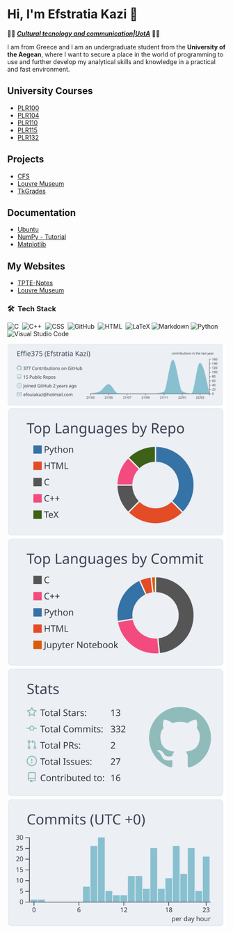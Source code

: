# Hi, I'm Efstratia Kazi 👋

👩‍🎓 _**[Cultural tecnology and communication|UotA](http://www.ct.aegean.gr/En/En_Index)**_ 👩‍🎓

I am from Greece and I am an undergraduate student from the **University of the Aegean**, where I want to secure a place in the world of programming to use and further develop my analytical skills and knowledge in a practical and fast environment.

## University Courses

- [PLR100](https://github.com/Effie375/PLR100)
- [PLR104](https://github.com/Effie375/PLR104)
- [PLR110](https://github.com/Effie375/PLR110)
- [PLR115](https://github.com/Effie375/PLR115)
- [PLR132](https://github.com/Effie375/PLR132)

## Projects

- [CFS](https://github.com/Effie375/CFS)
- [Louvre Museum](https://github.com/Effie375/louvre-museum)
- [TkGrades](https://github.com/Effie375/TkGrades)

## Documentation
- [Ubuntu](https://github.com/Effie375/Ubuntu)
- [NumPy - Tutorial](https://github.com/Effie375/NumPy-Tutorial)
- [Matplotlib](https://github.com/Effie375/Matplotlib)

## My Websites

- [TPTE-Notes](https://effie13kaz.wixsite.com/tpte-notes)
- [Louvre Museum](http://louvre-museum.atwebpages.com/)

### 🛠 &nbsp;Tech Stack

![C](https://img.shields.io/badge/-C-05122A?style=flat&logo=C&logoColor=A8B9CC)&nbsp;
![C++](https://img.shields.io/badge/-C++-05122A?style=flat&logo=C%2B%2B&logoColor=00599C)&nbsp;
![CSS](https://img.shields.io/badge/-CSS-05122A?style=flat&logo=CSS3&logoColor=1572B6)&nbsp;
![GitHub](https://img.shields.io/badge/-GitHub-05122A?style=flat&logo=github)&nbsp;
![HTML](https://img.shields.io/badge/-HTML-05122A?style=flat&logo=HTML5)&nbsp;
![LaTeX](https://img.shields.io/badge/-LaTeX-05122A?style=flat&logo=LaTeX)
![Markdown](https://img.shields.io/badge/-Markdown-05122A?style=flat&logo=markdown)
![Python](https://img.shields.io/badge/-Python-05122A?style=flat&logo=python)&nbsp;
![Visual Studio Code](https://img.shields.io/badge/-Visual%20Studio%20Code-05122A?style=flat&logo=visual-studio-code&logoColor=007ACC)&nbsp;


[![](https://raw.githubusercontent.com/Effie375/Effie375/main/profile-summary-card-output/nord_bright/0-profile-details.svg)](https://github.com/vn7n24fzkq/github-profile-summary-cards)
[![](https://raw.githubusercontent.com/Effie375/Effie375/main/profile-summary-card-output/nord_bright/1-repos-per-language.svg)](https://github.com/vn7n24fzkq/github-profile-summary-cards) [![](https://raw.githubusercontent.com/Effie375/Effie375/main/profile-summary-card-output/nord_bright/2-most-commit-language.svg)](https://github.com/vn7n24fzkq/github-profile-summary-cards)
[![](https://raw.githubusercontent.com/Effie375/Effie375/main/profile-summary-card-output/nord_bright/3-stats.svg)](https://github.com/vn7n24fzkq/github-profile-summary-cards) [![](https://raw.githubusercontent.com/Effie375/Effie375/main/profile-summary-card-output/nord_bright/4-productive-time.svg)](https://github.com/vn7n24fzkq/github-profile-summary-cards)
